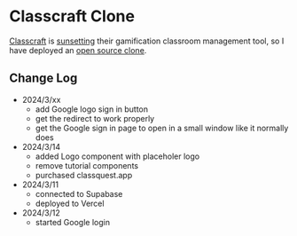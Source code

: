 # Classcraft Clone

[Classcraft](https://www.classcraft.com/) is [sunsetting](https://news.classcraft.com/en) their gamification classroom management tool, so I have deployed an [open source clone](https://classcraft-clone.vercel.app/).

## Change Log

-   2024/3/xx
    -   add Google logo sign in button
    -   get the redirect to work properly
    -   get the Google sign in page to open in a small window like it normally does
-   2024/3/14
    -   added Logo component with placeholer logo
    -   remove tutorial components
    -   purchased classquest.app
-   2024/3/11
    -   connected to Supabase
    -   deployed to Vercel
-   2024/3/12
    -   started Google login
